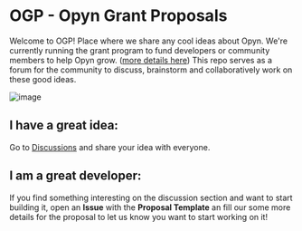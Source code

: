 # OGP - Opyn Grant Proposals

Welcome to OGP! Place where we share any cool ideas about Opyn. 
We're currently running the grant program to fund developers or community members to help Opyn grow. ([more details here](https://medium.com/opyn/opyn-ecosystem-grants-f4ad0d3b2ae4)) This repo serves as a forum for the community to discuss, brainstorm and collaboratively work on these good ideas.

![image](https://user-images.githubusercontent.com/20136488/113127266-253eb080-924b-11eb-8394-ef0d50821db9.png)

## I have a great idea:
Go to [Discussions](https://github.com/opynfinance/OGP/discussions/new) and share your idea with everyone.

## I am a great developer: 
If you find something interesting on the discussion section and want to start building it, open an **Issue** with the **Proposal Template** an fill our some more details for the proposal to let us know you want to start working on it!

